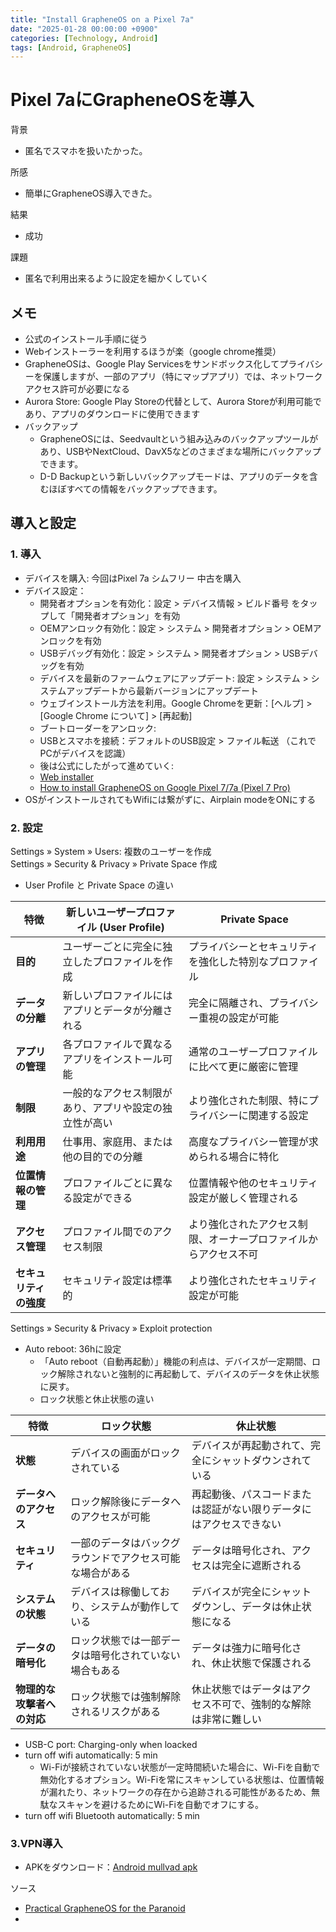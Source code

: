 ```yaml
---
title: "Install GrapheneOS on a Pixel 7a"
date: "2025-01-28 00:00:00 +0900"
categories: [Technology, Android]
tags: [Android, GrapheneOS]
---
```


# Pixel 7aにGrapheneOSを導入
背景
- 匿名でスマホを扱いたかった。

所感
- 簡単にGrapheneOS導入できた。

結果
- 成功

課題
- 匿名で利用出来るように設定を細かくしていく

## メモ
- 公式のインストール手順に従う
- Webインストーラーを利用するほうが楽（google chrome推奨）
- GrapheneOSは、Google Play Servicesをサンドボックス化してプライバシーを保護しますが、一部のアプリ（特にマップアプリ）では、ネットワークアクセス許可が必要になる
- Aurora Store: Google Play Storeの代替として、Aurora Storeが利用可能であり、アプリのダウンロードに使用できます
- バックアップ
    - GrapheneOSには、Seedvaultという組み込みのバックアップツールがあり、USBやNextCloud、DavX5などのさまざまな場所にバックアップできます。
    - D-D Backupという新しいバックアップモードは、アプリのデータを含むほぼすべての情報をバックアップできます。

## 導入と設定

### 1. 導入
- デバイスを購入: 今回はPixel 7a シムフリー 中古を購入
- デバイス設定：
  - 開発者オプションを有効化：設定 > デバイス情報 > ビルド番号 をタップして「開発者オプション」を有効
  - OEMアンロック有効化：設定 > システム > 開発者オプション > OEMアンロックを有効
  - USBデバッグ有効化：設定 > システム > 開発者オプション > USBデバッグを有効
  - デバイスを最新のファームウェアにアップデート: 設定 > システム > システムアップデートから最新バージョンにアップデート
  - ウェブインストール方法を利用。Google Chromeを更新：[ヘルプ] > [Google Chrome について] > [再起動]
  - ブートローダーをアンロック:
  - USBとスマホを接続：デフォルトのUSB設定 > ファイル転送 （これでPCがデバイスを認識）
  - 後は公式にしたがって進めていく:
  - [Web installer](https://grapheneos.org/install/web#booting-into-the-bootloader-interface)
  - [How to install GrapheneOS on Google Pixel 7/7a (Pixel 7 Pro)](https://www.youtube.com/watch?v=ZAZlmYKrwfk)
- OSがインストールされてもWifiには繋がずに、Airplain modeをONにする

### 2. 設定
Settings » System » Users: 複数のユーザーを作成  
Settings » Security & Privacy » Private Space 作成
- User Profile と Private Space の違い

| 特徴                      | 新しいユーザープロファイル (User Profile)      | Private Space                      |
|---------------------------|-----------------------------------------------|------------------------------------|
| **目的**                   | ユーザーごとに完全に独立したプロファイルを作成 | プライバシーとセキュリティを強化した特別なプロファイル |
| **データの分離**            | 新しいプロファイルにはアプリとデータが分離される | 完全に隔離され、プライバシー重視の設定が可能     |
| **アプリの管理**            | 各プロファイルで異なるアプリをインストール可能 | 通常のユーザープロファイルに比べて更に厳密に管理 |
| **制限**                   | 一般的なアクセス制限があり、アプリや設定の独立性が高い | より強化された制限、特にプライバシーに関連する設定 |
| **利用用途**               | 仕事用、家庭用、または他の目的での分離       | 高度なプライバシー管理が求められる場合に特化    |
| **位置情報の管理**          | プロファイルごとに異なる設定ができる         | 位置情報や他のセキュリティ設定が厳しく管理される |
| **アクセス管理**            | プロファイル間でのアクセス制限               | より強化されたアクセス制限、オーナープロファイルからアクセス不可 |
| **セキュリティの強度**      | セキュリティ設定は標準的                    | より強化されたセキュリティ設定が可能          |

Settings » Security & Privacy » Exploit protection
- Auto reboot: 36hに設定
  - 「Auto reboot（自動再起動）」機能の利点は、デバイスが一定期間、ロック解除されないと強制的に再起動して、デバイスのデータを休止状態に戻す。
  - ロック状態と休止状態の違い

| 特徴              | ロック状態                                         | 休止状態                                         |
|-------------------|--------------------------------------------------|--------------------------------------------------|
| **状態**          | デバイスの画面がロックされている                       | デバイスが再起動されて、完全にシャットダウンされている |
| **データへのアクセス** | ロック解除後にデータへのアクセスが可能                      | 再起動後、パスコードまたは認証がない限りデータにはアクセスできない |
| **セキュリティ**   | 一部のデータはバックグラウンドでアクセス可能な場合がある   | データは暗号化され、アクセスは完全に遮断される         |
| **システムの状態**  | デバイスは稼働しており、システムが動作している                 | デバイスが完全にシャットダウンし、データは休止状態になる  |
| **データの暗号化**  | ロック状態では一部データは暗号化されていない場合もある        | データは強力に暗号化され、休止状態で保護される           |
| **物理的な攻撃者への対応** | ロック状態では強制解除されるリスクがある                     | 休止状態ではデータはアクセス不可で、強制的な解除は非常に難しい |

- USB-C port: Charging-only when loacked
- turn off wifi automatically: 5 min
  - Wi-Fiが接続されていない状態が一定時間続いた場合に、Wi-Fiを自動で無効化するオプション。Wi-Fiを常にスキャンしている状態は、位置情報が漏れたり、ネットワークの存在から追跡される可能性があるため、無駄なスキャンを避けるためにWi-Fiを自動でオフにする。
- turn off wifi Bluetooth automatically: 5 min

### 3.VPN導入
- APKをダウンロード：[Android mullvad apk](https://mullvad.net/ja/download/vpn/android)


ソース
- [Practical GrapheneOS for the Paranoid](https://ventral.digital/posts/2024/12/9/practical-grapheneos-for-the-paranoid/)
- 
